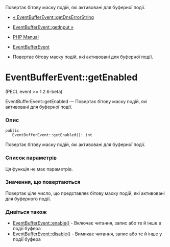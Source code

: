 Повертає бітову маску подій, які активовані для буферної події.

-   [« EventBufferEvent::getDnsErrorString](eventbufferevent.getdnserrorstring.html)
    
-   [EventBufferEvent::getInput »](eventbufferevent.getinput.html)
    
-   [PHP Manual](index.html)
    
-   [EventBufferEvent](class.eventbufferevent.html)
    
-   Повертає бітову маску подій, які активовані для буферної події.
    

# EventBufferEvent::getEnabled

(PECL event >= 1.2.6-beta)

EventBufferEvent::getEnabled — Повертає бітову маску подій, які активовані для буферної події.

### Опис

```methodsynopsis
public
   EventBufferEvent::getEnabled(): int
```

Повертає бітову маску подій, які активовані для буферної події.

### Список параметрів

Ця функція не має параметрів.

### Значення, що повертаються

Повертає ціле число, що представляє бітову маску подій, які активовані для буферного події.

### Дивіться також

-   [EventBufferEvent::enable()](eventbufferevent.enable.html) - Включає читання, запис або те й інше в події буфера
-   [EventBufferEvent::disable()](eventbufferevent.disable.html) - Вимикає читання, запис або те й інше у події буфера